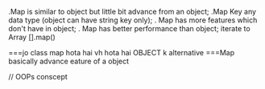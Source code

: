 
.Map is similar to object but little bit advance from an object;
.Map Key any data type (object can have string key only);
. Map has more features which don't have in object;
. Map has better performance than object;                  iterate to Array [].map()

===jo class map hota hai vh hota hai OBJECT k alternative
===Map basically advance eature of a object 

// OOPs conscept 

